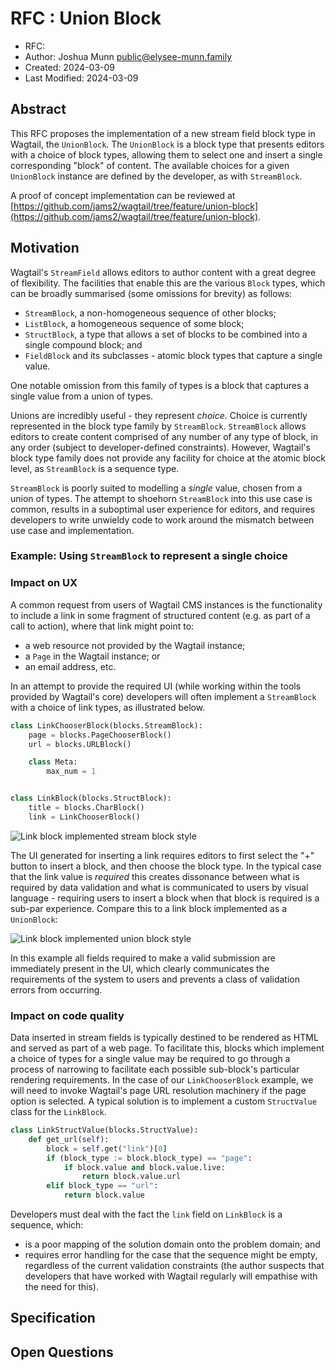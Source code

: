 # RFC : Union Block

* RFC:
* Author: Joshua Munn <public@elysee-munn.family>
* Created: 2024-03-09
* Last Modified: 2024-03-09

## Abstract

This RFC proposes the implementation of a new stream field block type in Wagtail, the `UnionBlock`. The `UnionBlock` is a block type that presents editors with a choice of block types, allowing them to select one and insert a single corresponding "block" of content. The available choices for a given `UnionBlock` instance are defined by the developer, as with `StreamBlock`.

A proof of concept implementation can be reviewed at [https://github.com/jams2/wagtail/tree/feature/union-block](https://github.com/jams2/wagtail/tree/feature/union-block).

## Motivation

Wagtail's `StreamField` allows editors to author content with a great degree of flexibility. The facilities that enable this are the various `Block` types, which can be broadly summarised (some omissions for brevity) as follows:

- `StreamBlock`, a non-homogeneous sequence of other blocks;
- `ListBlock`, a homogeneous sequence of some block;
- `StructBlock`, a type that allows a set of blocks to be combined into a single compound block; and
- `FieldBlock` and its subclasses - atomic block types that capture a single value.

One notable omission from this family of types is a block that captures a single value from a union of types.

Unions are incredibly useful - they represent _choice_. Choice is currently represented in the block type family by `StreamBlock`. `StreamBlock` allows editors to create content comprised of any number of any type of block, in any order (subject to developer-defined constraints). However, Wagtail's block type family does not provide any facility for choice at the atomic block level, as `StreamBlock` is a sequence type.

`StreamBlock` is poorly suited to modelling a _single_ value, chosen from a union of types. The attempt to shoehorn `StreamBlock` into this use case is common, results in a suboptimal user experience for editors, and requires developers to write unwieldy code to work around the mismatch between use case and implementation.

### Example: Using `StreamBlock` to represent a single choice

### Impact on UX

A common request from users of Wagtail CMS instances is the functionality to include a link in some fragment of structured content (e.g. as part of a call to action), where that link might point to:

- a web resource not provided by the Wagtail instance;
- a `Page` in the Wagtail instance; or
- an email address, etc.

In an attempt to provide the required UI (while working within the tools provided by Wagtail's core) developers will often implement a `StreamBlock` with a choice of link types, as illustrated below.

```python
class LinkChooserBlock(blocks.StreamBlock):
    page = blocks.PageChooserBlock()
    url = blocks.URLBlock()

    class Meta:
        max_num = 1


class LinkBlock(blocks.StructBlock):
    title = blocks.CharBlock()
    link = LinkChooserBlock()
```

![Link block implemented stream block style](../assets/000/stream-style-link.png)

The UI generated for inserting a link requires editors to first select the "+" button to insert a block, and then choose the block type. In the typical case that the link value is _required_ this creates dissonance between what is required by data validation and what is communicated to users by visual language - requiring users to insert a block when that block is required is a sub-par experience. Compare this to a link block implemented as a `UnionBlock`:

![Link block implemented union block style](../assets/000/union-style-link.png)

In this example all fields required to make a valid submission are immediately present in the UI, which clearly communicates the requirements of the system to users and prevents a class of validation errors from occurring.

### Impact on code quality

Data inserted in stream fields is typically destined to be rendered as HTML and served as part of a web page. To facilitate this, blocks which implement a choice of types for a single value may be required to go through a process of narrowing to facilitate each possible sub-block's particular rendering requirements. In the case of our `LinkChooserBlock` example, we will need to invoke Wagtail's page URL resolution machinery if the page option is selected. A typical solution is to implement a custom `StructValue` class for the `LinkBlock`.

``` python
class LinkStructValue(blocks.StructValue):
    def get_url(self):
        block = self.get("link")[0]
        if (block_type := block.block_type) == "page":
            if block.value and block.value.live:
                return block.value.url
        elif block_type == "url":
            return block.value
```

Developers must deal with the fact the `link` field on `LinkBlock` is a sequence, which:

- is a poor mapping of the solution domain onto the problem domain; and
- requires error handling for the case that the sequence might be empty, regardless of the current validation constraints (the author suspects that developers that have worked with Wagtail regularly will empathise with the need for this).

## Specification

## Open Questions
